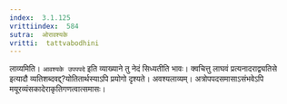 ```yaml
---
index:  3.1.125
vrittiindex:  584
sutra:  ओरावश्यके
vritti:  tattvabodhini 
---
```


लाव्यमिति। `आवश्यके उपपपदे` इति व्याख्याने तु नेदं सिध्यतीति भावः। क्वचित्तु लाघवं प्रत्यनादराद्व्यतिसे इत्यादौ व्यतिशब्दवद्द्?योतितार्थस्याऽपि प्रयोगो दृश्यते। अवश्यलाव्यम्। अत्रोपपदसमासाऽसंभवेऽपि मयूरव्यंसकादेराकृतिगणत्वात्समासः। 

